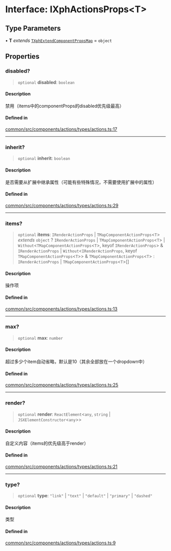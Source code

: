 # Interface: IXphActionsProps\<T\>

## Type Parameters

• **T** *extends* [`TXphExtendComponentPropsMap`](../type-aliases/TXphExtendComponentPropsMap.md) = `object`

## Properties

### disabled?

> `optional` **disabled**: `boolean`

#### Description

禁用（items中的componentProps的disabled优先级最高）

#### Defined in

[common/src/components/actions/types/actions.ts:17](https://github.com/XiaoPiHong/xph-crud/blob/7515b2133578ebc5c9e01d24589011620605cd71/packages/common/src/components/actions/types/actions.ts#L17)

***

### inherit?

> `optional` **inherit**: `boolean`

#### Description

是否需要从扩展中继承属性（可能有些特殊情况，不需要使用扩展中的属性）

#### Defined in

[common/src/components/actions/types/actions.ts:29](https://github.com/XiaoPiHong/xph-crud/blob/7515b2133578ebc5c9e01d24589011620605cd71/packages/common/src/components/actions/types/actions.ts#L29)

***

### items?

> `optional` **items**: `IRenderActionProps` \| `TMapComponentActionProps`\<`T`\> *extends* `object` ? `IRenderActionProps` \| `TMapComponentActionProps`\<`T`\> \| `Without`\<`TMapComponentActionProps`\<`T`\>, keyof `IRenderActionProps`\> & `IRenderActionProps` \| `Without`\<`IRenderActionProps`, keyof `TMapComponentActionProps`\<`T`\>\> & `TMapComponentActionProps`\<`T`\> : `IRenderActionProps` \| `TMapComponentActionProps`\<`T`\>[]

#### Description

操作项

#### Defined in

[common/src/components/actions/types/actions.ts:13](https://github.com/XiaoPiHong/xph-crud/blob/7515b2133578ebc5c9e01d24589011620605cd71/packages/common/src/components/actions/types/actions.ts#L13)

***

### max?

> `optional` **max**: `number`

#### Description

超过多少个item自动省略，默认是10（其余全部放在一个dropdown中）

#### Defined in

[common/src/components/actions/types/actions.ts:25](https://github.com/XiaoPiHong/xph-crud/blob/7515b2133578ebc5c9e01d24589011620605cd71/packages/common/src/components/actions/types/actions.ts#L25)

***

### render?

> `optional` **render**: `ReactElement`\<`any`, `string` \| `JSXElementConstructor`\<`any`\>\>

#### Description

自定义内容（items的优先级高于render）

#### Defined in

[common/src/components/actions/types/actions.ts:21](https://github.com/XiaoPiHong/xph-crud/blob/7515b2133578ebc5c9e01d24589011620605cd71/packages/common/src/components/actions/types/actions.ts#L21)

***

### type?

> `optional` **type**: `"link"` \| `"text"` \| `"default"` \| `"primary"` \| `"dashed"`

#### Description

类型

#### Defined in

[common/src/components/actions/types/actions.ts:9](https://github.com/XiaoPiHong/xph-crud/blob/7515b2133578ebc5c9e01d24589011620605cd71/packages/common/src/components/actions/types/actions.ts#L9)
